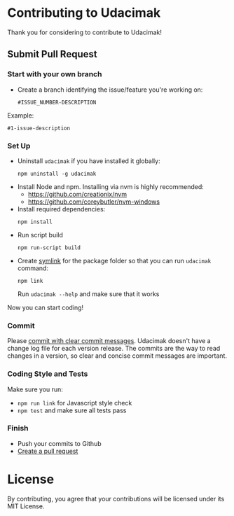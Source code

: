 # Contributing to Udacimak

Thank you for considering to contribute to Udacimak!

## Submit Pull Request

### Start with your own branch
- Create a branch identifying the issue/feature you're working on:

  ```
  #ISSUE_NUMBER-DESCRIPTION
  ```

Example:

  ```
  #1-issue-description
  ```

### Set Up
- Uninstall `udacimak` if you have installed it globally:
  ```
  npm uninstall -g udacimak
  ```
- Install Node and npm. Installing via nvm is highly recommended:
  - https://github.com/creationix/nvm
  - https://github.com/coreybutler/nvm-windows
- Install required dependencies:
  ```shell
  npm install
  ```
- Run script build
  ```shell
  npm run-script build
  ```
- Create [symlink](https://docs.npmjs.com/cli/link) for the package folder so
that you can run `udacimak` command:
  ```shell
  npm link
  ```
  Run `udacimak --help` and make sure that it works

Now you can start coding!

### Commit
Please [commit with clear commit messages](https://github.com/trein/dev-best-practices/wiki/Git-Commit-Best-Practices).
Udacimak doesn't have a change log file for each version release. The commits
are the way to read changes in a version, so clear and concise commit
messages are important.

### Coding Style and Tests
Make sure you run:
- `npm run link` for Javascript style check
- `npm test` and make sure all tests pass

### Finish
- Push your commits to Github
- [Create a pull request](https://help.github.com/articles/creating-a-pull-request/)

# License
By contributing, you agree that your contributions will be licensed under
its MIT License.
